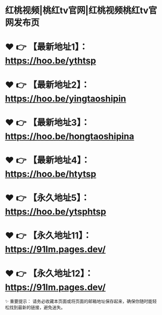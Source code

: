 
# 红桃视频|桃红tv官网|红桃视频桃红tv官网发布页

# ❤️ 👉 【最新地址1】：https://hoo.be/ythtsp

# ❤️ 👉 【最新地址2】：https://hoo.be/yingtaoshipin

# ❤️ 👉 【最新地址3】：https://hoo.be/hongtaoshipina

# ❤️ 👉 【最新地址4】：https://hoo.be/htytsp

# ❤️ 👉 【永久地址5】：https://hoo.be/ytsphtsp

# ❤️ 👉 【永久地址11】：	https://91lm.pages.dev/

# ❤️ 👉 【永久地址12】：	https://91lm.pages.dev/


✨ 重要提示： 请务必收藏本页面或将页面的邮箱地址保存起来，确保你随时能轻松找到最新的链接，避免迷失。
